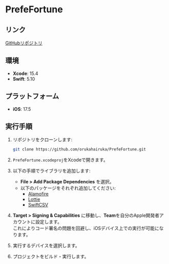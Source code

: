<div id="top"></div>

# PrefeFortune

## リンク
[GitHubリポジトリ](https://github.com/orukahairuka/PrefeFortune)

## 環境
- **Xcode**: 15.4
- **Swift**: 5.10

## プラットフォーム
- **iOS**: 17.5

## 実行手順
1. リポジトリをクローンします:
   ```bash
   git clone https://github.com/orukahairuka/PrefeFortune.git
   ```
2. `PrefeFortune.xcodeproj`をXcodeで開きます。

3. 以下の手順でライブラリを追加します:
   - **File > Add Package Dependencies** を選択。
   - 以下のパッケージをそれぞれ追加してください:
     - [Alamofire](https://github.com/Alamofire/Alamofire.git)
     - [Lottie](https://github.com/airbnb/lottie-ios)
     - [SwiftCSV](https://github.com/swiftcsv/SwiftCSV)

4. **Target > Signing & Capabilities** に移動し、**Team**を自分のApple開発者アカウントに設定します。  
   これによりコード署名の問題を回避し、iOSデバイス上での実行が可能になります。

5. 実行するデバイスを選択します。

6. プロジェクトをビルド・実行します。
